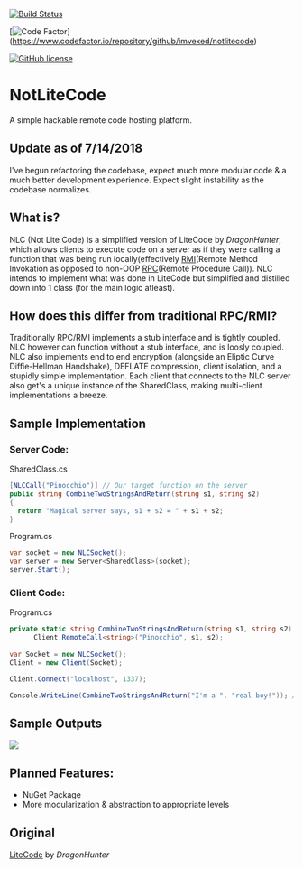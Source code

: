 [![Build Status](https://ci.appveyor.com/api/projects/status/github/ImVexed/notlitecode?branch=master)](https://ci.appveyor.com/project/ImVexed/notlitecode?branch=master)

[![Code Factor](https://www.codefactor.io/repository/github/imvexed/notlitecode/badge)]
(https://www.codefactor.io/repository/github/imvexed/notlitecode)

[![GitHub license](https://img.shields.io/github/license/ImVexed/NotLiteCode.svg)](https://github.com/ImVexed/NotLiteCode/blob/master/LICENSE)

# NotLiteCode
A simple hackable remote code hosting platform.

## Update as of 7/14/2018
I've begun refactoring the codebase, expect much more modular code & a much better development experience. Expect slight instability as the codebase normalizes.

## What is?
NLC (Not Lite Code) is a simplified version of LiteCode by *DragonHunter*, which allows clients to execute code on a server as if they were calling a function that was being run locally(effectively [RMI](https://en.wikipedia.org/wiki/Distributed_object_communication)(Remote Method Invokation as opposed to non-OOP [RPC](https://en.wikipedia.org/wiki/Remote_procedure_call)(Remote Procedure Call)).
NLC intends to implement what was done in LiteCode but simplified and distilled down into 1 class (for the main logic atleast). 

## How does this differ from traditional RPC/RMI?
Traditionally RPC/RMI implements a stub interface and is tightly coupled. NLC however can function without a stub interface, and is loosly coupled. NLC also implements end to end encryption (alongside an Eliptic Curve Diffie-Hellman Handshake), DEFLATE compression, client isolation, and a stupidly simple implementation.  Each client that connects to the NLC server also get's a unique instance of the SharedClass, making multi-client implementations a breeze.

## Sample Implementation
### Server Code:
SharedClass.cs
```C#
[NLCCall("Pinocchio")] // Our target function on the server
public string CombineTwoStringsAndReturn(string s1, string s2)
{
  return "Magical server says, s1 + s2 = " + s1 + s2;
}
```
Program.cs
```C#
var socket = new NLCSocket();
var server = new Server<SharedClass>(socket);
server.Start();
```
### Client Code:
Program.cs
```C#
private static string CombineTwoStringsAndReturn(string s1, string s2) =>
      Client.RemoteCall<string>("Pinocchio", s1, s2);
      
var Socket = new NLCSocket();
Client = new Client(Socket);

Client.Connect("localhost", 1337);

Console.WriteLine(CombineTwoStringsAndReturn("I'm a ", "real boy!")); // Returns "Magical server says, s1 + s2 = I'm a real boy!"
```
## Sample Outputs
<img src="http://image.prntscr.com/image/3dabba40de9643e18c2362a1e0e6f9d3.png" align="center" />
 
## Planned Features:
 - NuGet Package
 - More modularization & abstraction to appropriate levels
 
## Original
[LiteCode](https://gitlab.com/Dergan/LiteCode) by *DragonHunter* 
